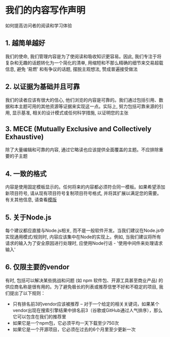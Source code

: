 # 我们的内容写作声明
如何提高访问者的阅读和学习体验

## 1. 越简单越好


我们的使命, 我们管理内容是为了使阅读和吸收知识更容易。因此, 我们专注于将复杂和无趣的话题转化为一个简化的清单, 用缩短和不那么精确的细节来交易超载信息, 避免 ‘易燃’ 和有争议的话题, 摆脱主观想法, 赞成普遍接受做法



## 2. 以证据为基础并且可靠


我们的读者应该有很大的信心, 他们浏览的内容是可靠的。我们通过包括引用、数据和本主题可用的其他资源等证据来实现这一点。实际上, 努力包括可靠来源的引用, 显示基准, 相关的设计模式或任何科学措施, 以证明您的主张


## 3.	MECE (Mutually Exclusive and Collectively Exhaustive)
除了大量编辑和可靠的内容, 通过它略读也应该提供全面覆盖的主题。不应排除重要的子主题

## 4. 一致的格式
内容是使用固定模板显示的。任何将来的内容都必须符合同一模板。如果希望添加新项目符号, 请从现有项目符号复制项目符号格式, 并将其扩展以满足您的需要。有关其他信息, 请查看[模版](https://github.com/i0natan/nodebestpractices/blob/master/sections/template.md)

## 5. 关于Node.js
每个建议都应直接与Node.js相关, 而不是一般软件开发。当我们建议在Node.js中实现通用模式/规则时, 内容应该集中在Node的实现上。例如, 当我们建议将所有请求的输入为了安全原因进行处理时, 应使用Node行话 - '使用中间件来处理请求输入'

## 6. 仅限主要的vendor
有时, 包括可以解决某些挑战和问题 (如 npm 软件包、开源工具甚至商业产品) 的供应商名称是很有用的。为了避免极长的列表或推荐信誉不好和不稳定的项目, 我们提出了以下规则：

-	只有排名前3的vendor应该被推荐 – 对于一个给定的相关关键词，如果某个vendor出现在搜索引擎结果中排名前3（谷歌或GitHub通过人气排序），那么它可以包含在我们的推荐里
-	如果它是一个npm包，它必须平均一天下载至少750次
-	如果它是一个开源项目，它必须在过去的6个月里至少更新一次
